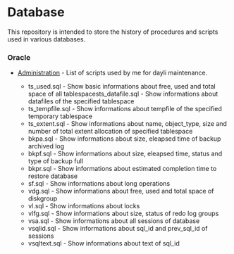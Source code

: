 # Database 
This repository is intended to store the history of procedures and scripts used in various databases.

### Oracle
* [Administration](https://github.com/ralfsilvadba/Database/tree/master/Oracle/Administration) - List of scripts used by me for dayli maintenance.

  * ts_used.sql - Show basic informations about free, used and total space of all tablespacests_datafile.sql - Show informations about datafiles of the specified tablespace
  * ts_tempfile.sql - Show informations about tempfile of the specified temporary tablespace
  * ts_extent.sql  - Show informations about name, object_type, size and number of total extent allocation of specified tablespace
  * bkpa.sql - Show informations about size, eleapsed time of backup archived log
  * bkpf.sql - Show informations about size, eleapsed time, status and type of backup full
  * bkpr.sql - Show informations about estimated completion time to restore database
  * sf.sql - Show informations about long operations
  * vdg.sql - Show informations about free, used and total space of diskgroup
  * vl.sql - Show informations about locks
  * vlfg.sql - Show informations about size, status of redo log groups
  * vsa.sql - Show informations about all sessions of database
  * vsqlid.sql - Show informations about sql_id and prev_sql_id of sessions
  * vsqltext.sql - Show informations about text of sql_id
  


